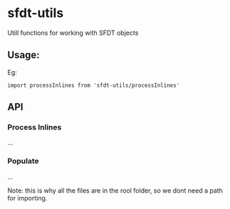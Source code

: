 # sfdt-utils

Utill functions for working with SFDT objects

## Usage:

Eg:

```
import processInlines from 'sfdt-utils/processInlines'
```

## API

### Process Inlines

...

### Populate

...

Note: this is why all the files are in the rool folder, so we dont need a path for importing.
